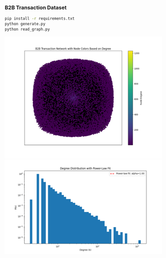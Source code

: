 ### B2B Transaction Dataset

```bash
pip install -r requirements.txt
python generate.py
python read_graph.py
```

<img src="./assets/graph.png" width="500">

<img src="./assets/degree_distribution.png" width="500">

